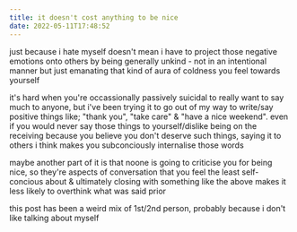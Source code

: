 ```yaml
---
title: it doesn't cost anything to be nice
date: 2022-05-11T17:48:52
---
```


just because i hate myself doesn't mean i have to project those negative
emotions onto others by being generally unkind - not in an intentional manner
but just emanating that kind of aura of coldness you feel towards yourself

it's hard when you're occassionally passively suicidal to really want to say
much to anyone, but i've been trying it to go out of my way to write/say
positive things like; "thank you", "take care" & "have a nice weekend". even if
you would never say those things to yourself/dislike being on the receiving
because you believe you don't deserve such things, saying it to others i think
makes you subconciously internalise those words

maybe another part of it is that noone is going to criticise you for being nice,
so they're aspects of conversation that you feel the least self-concious about &
ultimately closing with something like the above makes it less likely to
overthink what was said prior

this post has been a weird mix of 1st/2nd person, probably because i don't like
talking about myself
